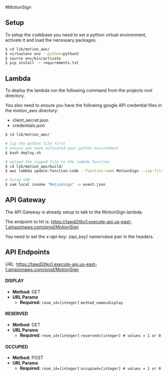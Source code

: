 #MotionSign

## Setup

To setup the codebase you need to set a python virtual environment, activate it and load the necessary packages.

```bash
$ cd lib/motion_aws/
$ virtualenv env --python=python3
$ source env/bin/activate
$ pip install -r requirements.txt
```

## Lambda
To deploy the lambda run the following command from the projects root directory.

You also need to ensure you have the following google API credential files in the motion_aws directory:

* client_secret.json
* credentials.json

```bash
$ cd lib/motion_aws/

# zip the python file first
# ensure you have activated your python environment
$ bash deploy.sh

# upload the zipped file to the lambda function
$ cd lib/motion_aws/build/
$ aws lambda update-function-code --function-name MotionSign --zip-file fileb://MotionSign.zip

# Using SAM
$ sam local invoke "MotionSign" -e event.json
```

## API Gateway
The API Gateway is already setup to talk to the MotionSign lambda.

 The endpoint to hit is: https://tawd2jtko1.execute-api.us-east-1.amazonaws.com/prod/MotionSign

You need to set the *x-api-key: {api_key}* name/value pair in the headers.

## API Endpoints

URL: https://tawd2jtko1.execute-api.us-east-1.amazonaws.com/prod/MotionSign

#### DISPLAY
* **Method:** GET
*  **URL Params**
    * **Required:**
      `room_id=[integer]`
      `method_name=display`

#### RESERVED
* **Method:** GET
*  **URL Params**
    * **Required:**
      `room_id=[integer]`
      `reserved=[integer] # values = 1 or 0`


#### OCCUPIED
* **Method:** POST
*  **URL Params**
    * **Required:**
      `room_id=[integer]`
      `occupied=[integer] # values = 1 or 0`

